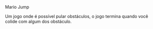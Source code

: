  Mario Jump

 Um jogo onde é possível pular obstáculos, o  jogo termina quando você colide com algum dos obstáculo.
